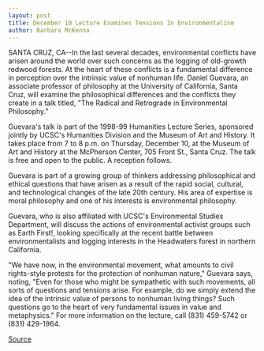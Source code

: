 ```yaml
---
layout: post
title: December 10 Lecture Examines Tensions In Environmentalism
author: Barbara McKenna
---
```


SANTA CRUZ, CA--In the last several decades, environmental conflicts have arisen around the world over such concerns as the logging of old-growth redwood forests. At the heart of these conflicts is a fundamental difference in perception over the intrinsic value of nonhuman life. Daniel Guevara, an associate professor of philosophy at the University of California, Santa Cruz, will examine the philosophical differences and the conflicts they create in a talk titled, "The Radical and Retrograde in Environmental Philosophy."

Guevara's talk is part of the 1998-99 Humanities Lecture Series, sponsored jointly by UCSC's Humanities Division and the Museum of Art and History. It takes place from 7 to 8 p.m. on Thursday, December 10, at the Museum of Art and History at the McPherson Center, 705 Front St., Santa Cruz. The talk is free and open to the public. A reception follows.

Guevara is part of a growing group of thinkers addressing philosophical and ethical questions that have arisen as a result of the rapid social, cultural, and technological changes of the late 20th century. His area of expertise is moral philosophy and one of his interests is environmental philosophy.

Guevara, who is also affiliated with UCSC's Environmental Studies Department, will discuss the actions of environmental activist groups such as Earth First!, looking specifically at the recent battle between environmentalists and logging interests in the Headwaters forest in northern California.

"We have now, in the environmental movement, what amounts to civil rights-style protests for the protection of nonhuman nature," Guevara says, noting, "Even for those who might be sympathetic with such movements, all sorts of questions and tensions arise. For example, do we simply extend the idea of the intrinsic value of persons to nonhuman living things? Such questions go to the heart of very fundamental issues in value and metaphysics." For more information on the lecture, call (831) 459-5742 or (831) 429-1964.

[Source](http://www1.ucsc.edu/news_events/press_releases/archive/98-99/12-98/guevara.htm "Permalink to UC Santa Cruz: Guevara Lecture at UCSC")